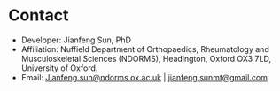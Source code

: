 # Contact


* Developer: Jianfeng Sun, PhD
* Affiliation: Nuffield Department of Orthopaedics, Rheumatology and Musculoskeletal Sciences (NDORMS), Headington, Oxford OX3 7LD, University of Oxford.
* Email: Jianfeng.sun@ndorms.ox.ac.uk | jianfeng.sunmt@gmail.com
